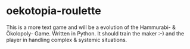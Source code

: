 # oekotopia-roulette
This is a more text game and will be a evolution of the Hammurabi- &amp; Ökolopoly- Game.  Written in Python. It should train the maker :-) and the player in handling complex &amp; systemic situations.

